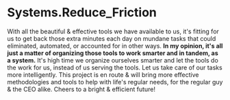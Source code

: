 # Systems.Reduce_Friction

With all the beautiful & effective tools we have available to us, it's fitting for us to get back those extra minutes each day on mundane tasks that could eliminated, automated, or accounted for in other ways. **In my opinion, it's all just a matter of organizing those tools to work smarter and in tandem, as a system.** It's high time we organize ourselves smarter and let the tools do the work for us, instead of us serving the tools. Let us take care of our tasks more intelligently. This project is en route & will bring more effective methodologies and tools to help with life's regular needs, for the regular guy & the CEO alike. Cheers to a bright & efficient future!
